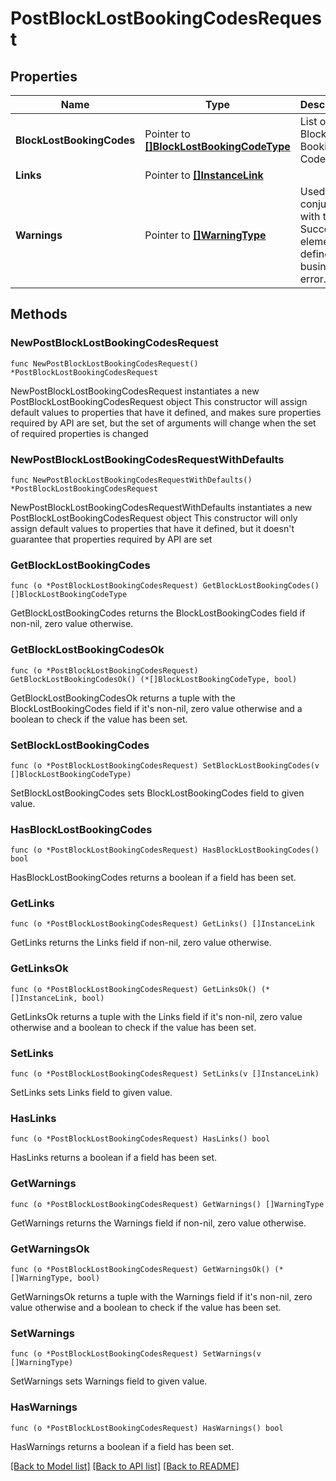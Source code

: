 # PostBlockLostBookingCodesRequest

## Properties

Name | Type | Description | Notes
------------ | ------------- | ------------- | -------------
**BlockLostBookingCodes** | Pointer to [**[]BlockLostBookingCodeType**](BlockLostBookingCodeType.md) | List of Block Lost Booking Codes. | [optional] 
**Links** | Pointer to [**[]InstanceLink**](InstanceLink.md) |  | [optional] 
**Warnings** | Pointer to [**[]WarningType**](WarningType.md) | Used in conjunction with the Success element to define a business error. | [optional] 

## Methods

### NewPostBlockLostBookingCodesRequest

`func NewPostBlockLostBookingCodesRequest() *PostBlockLostBookingCodesRequest`

NewPostBlockLostBookingCodesRequest instantiates a new PostBlockLostBookingCodesRequest object
This constructor will assign default values to properties that have it defined,
and makes sure properties required by API are set, but the set of arguments
will change when the set of required properties is changed

### NewPostBlockLostBookingCodesRequestWithDefaults

`func NewPostBlockLostBookingCodesRequestWithDefaults() *PostBlockLostBookingCodesRequest`

NewPostBlockLostBookingCodesRequestWithDefaults instantiates a new PostBlockLostBookingCodesRequest object
This constructor will only assign default values to properties that have it defined,
but it doesn't guarantee that properties required by API are set

### GetBlockLostBookingCodes

`func (o *PostBlockLostBookingCodesRequest) GetBlockLostBookingCodes() []BlockLostBookingCodeType`

GetBlockLostBookingCodes returns the BlockLostBookingCodes field if non-nil, zero value otherwise.

### GetBlockLostBookingCodesOk

`func (o *PostBlockLostBookingCodesRequest) GetBlockLostBookingCodesOk() (*[]BlockLostBookingCodeType, bool)`

GetBlockLostBookingCodesOk returns a tuple with the BlockLostBookingCodes field if it's non-nil, zero value otherwise
and a boolean to check if the value has been set.

### SetBlockLostBookingCodes

`func (o *PostBlockLostBookingCodesRequest) SetBlockLostBookingCodes(v []BlockLostBookingCodeType)`

SetBlockLostBookingCodes sets BlockLostBookingCodes field to given value.

### HasBlockLostBookingCodes

`func (o *PostBlockLostBookingCodesRequest) HasBlockLostBookingCodes() bool`

HasBlockLostBookingCodes returns a boolean if a field has been set.

### GetLinks

`func (o *PostBlockLostBookingCodesRequest) GetLinks() []InstanceLink`

GetLinks returns the Links field if non-nil, zero value otherwise.

### GetLinksOk

`func (o *PostBlockLostBookingCodesRequest) GetLinksOk() (*[]InstanceLink, bool)`

GetLinksOk returns a tuple with the Links field if it's non-nil, zero value otherwise
and a boolean to check if the value has been set.

### SetLinks

`func (o *PostBlockLostBookingCodesRequest) SetLinks(v []InstanceLink)`

SetLinks sets Links field to given value.

### HasLinks

`func (o *PostBlockLostBookingCodesRequest) HasLinks() bool`

HasLinks returns a boolean if a field has been set.

### GetWarnings

`func (o *PostBlockLostBookingCodesRequest) GetWarnings() []WarningType`

GetWarnings returns the Warnings field if non-nil, zero value otherwise.

### GetWarningsOk

`func (o *PostBlockLostBookingCodesRequest) GetWarningsOk() (*[]WarningType, bool)`

GetWarningsOk returns a tuple with the Warnings field if it's non-nil, zero value otherwise
and a boolean to check if the value has been set.

### SetWarnings

`func (o *PostBlockLostBookingCodesRequest) SetWarnings(v []WarningType)`

SetWarnings sets Warnings field to given value.

### HasWarnings

`func (o *PostBlockLostBookingCodesRequest) HasWarnings() bool`

HasWarnings returns a boolean if a field has been set.


[[Back to Model list]](../README.md#documentation-for-models) [[Back to API list]](../README.md#documentation-for-api-endpoints) [[Back to README]](../README.md)


